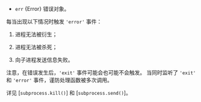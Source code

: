 
* `err` {Error} 错误对象。

每当出现以下情况时触发 `'error'` 事件：

1. 进程无法被衍生；

2. 进程无法被杀死；

3. 向子进程发送信息失败。

注意，在错误发生后，`'exit'` 事件可能会也可能不会触发。
当同时监听了 `'exit'` 和 `'error'` 事件，谨防处理函数被多次调用。

详见 [`subprocess.kill()`] 和 [`subprocess.send()`]。

